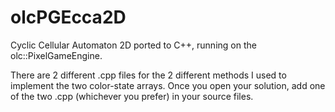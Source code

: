 # olcPGEcca2D
Cyclic Cellular Automaton 2D ported to C++, running on the olc::PixelGameEngine.

There are 2 different .cpp files for the 2 different methods I used to implement the two color-state arrays.
Once you open your solution, add one of the two .cpp (whichever you prefer) in your source files.

